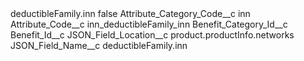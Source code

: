 <?xml version="1.0" encoding="UTF-8"?>
<CustomMetadata xmlns="http://soap.sforce.com/2006/04/metadata" xmlns:xsi="http://www.w3.org/2001/XMLSchema-instance" xmlns:xsd="http://www.w3.org/2001/XMLSchema">
    <label>deductibleFamily.inn</label>
    <protected>false</protected>
    <values>
        <field>Attribute_Category_Code__c</field>
        <value xsi:type="xsd:string">inn</value>
    </values>
    <values>
        <field>Attribute_Code__c</field>
        <value xsi:type="xsd:string">inn_deductibleFamily_inn</value>
    </values>
    <values>
        <field>Benefit_Category_Id__c</field>
        <value xsi:nil="true"/>
    </values>
    <values>
        <field>Benefit_Id__c</field>
        <value xsi:nil="true"/>
    </values>
    <values>
        <field>JSON_Field_Location__c</field>
        <value xsi:type="xsd:string">product.productInfo.networks</value>
    </values>
    <values>
        <field>JSON_Field_Name__c</field>
        <value xsi:type="xsd:string">deductibleFamily.inn</value>
    </values>
</CustomMetadata>
